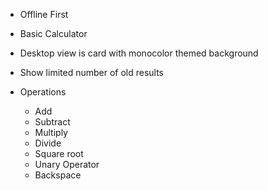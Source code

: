 - Offline First
- Basic Calculator
- Desktop view is card with monocolor themed background
- Show limited number of old results

- Operations
    - Add
    - Subtract
    - Multiply
    - Divide 
    - Square root
    - Unary Operator
    - Backspace